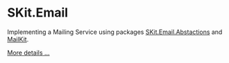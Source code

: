 # SKit.Email

Implementing a Mailing Service using packages [SKit.Email.Abstactions](./src/SKit.Email.Abstractions/README.md) and [MailKit](http://www.mimekit.net/).

[More details ...](./src/SKit.Email.MailKit/README.md)
